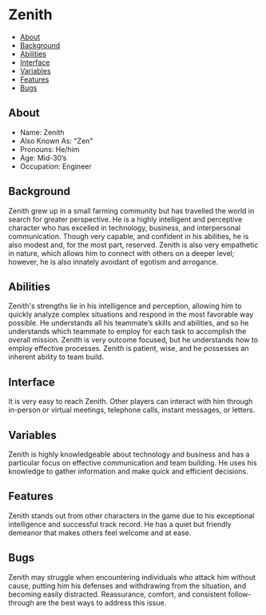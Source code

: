 # Zenith

- [About](#about)
- [Background](#background)
- [Abilities](#abilities)
- [Interface](#interface)
- [Variables](#variables)
- [Features](#features)
- [Bugs](#bugs)

## About

- Name: Zenith
- Also Known As: "Zen"
- Pronouns: He/him
- Age: Mid-30’s
- Occupation: Engineer

## Background

Zenith grew up in a small farming community but has travelled the world in search for greater perspective. He is a highly intelligent and perceptive character who has excelled in technology, business, and interpersonal communication. Though very capable, and confident in his abilities, he is also modest and, for the most part, reserved. Zenith is also very empathetic in nature, which allows him to connect with others on a deeper level; however, he is also innately avoidant of egotism and arrogance.

## Abilities

Zenith's strengths lie in his intelligence and perception, allowing him to quickly analyze complex situations and respond in the most favorable way possible. He understands all his teammate’s skills and abilities, and so he understands which teammate to employ for each task to accomplish the overall mission. Zenith is very outcome focused, but he understands how to employ effective processes. Zenith is patient, wise, and he possesses an inherent ability to team build.

## Interface

It is very easy to reach Zenith. Other players can interact with him through in-person or virtual meetings, telephone calls, instant messages, or letters.

## Variables

Zenith is highly knowledgeable about technology and business and has a particular focus on effective communication and team building. He uses his knowledge to gather information and make quick and efficient decisions.

## Features

Zenith stands out from other characters in the game due to his exceptional intelligence and successful track record. He has a quiet but friendly demeanor that makes others feel welcome and at ease.

## Bugs

Zenith may struggle when encountering individuals who attack him without cause, putting him his defenses and withdrawing from the situation, and becoming easily distracted. Reassurance, comfort, and consistent follow-through are the best ways to address this issue.
